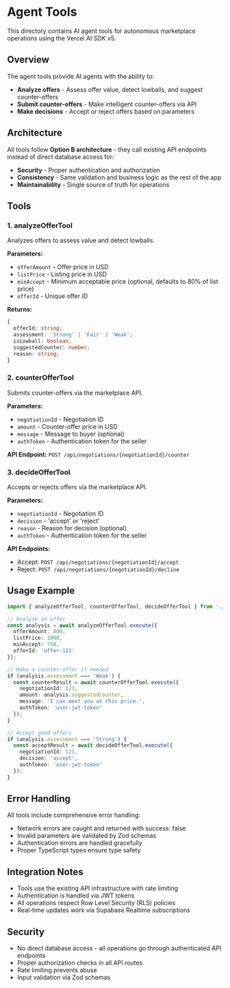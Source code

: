 # Agent Tools

This directory contains AI agent tools for autonomous marketplace operations using the Vercel AI SDK v5.

## Overview

The agent tools provide AI agents with the ability to:
- **Analyze offers** - Assess offer value, detect lowballs, and suggest counter-offers
- **Submit counter-offers** - Make intelligent counter-offers via API
- **Make decisions** - Accept or reject offers based on parameters

## Architecture

All tools follow **Option B architecture** - they call existing API endpoints instead of direct database access for:
- **Security** - Proper authentication and authorization
- **Consistency** - Same validation and business logic as the rest of the app
- **Maintainability** - Single source of truth for operations

## Tools

### 1. analyzeOfferTool
Analyzes offers to assess value and detect lowballs.

**Parameters:**
- `offerAmount` - Offer price in USD
- `listPrice` - Listing price in USD  
- `minAccept` - Minimum acceptable price (optional, defaults to 80% of list price)
- `offerId` - Unique offer ID

**Returns:**
```typescript
{
  offerId: string;
  assessment: 'Strong' | 'Fair' | 'Weak';
  isLowball: boolean;
  suggestedCounter: number;
  reason: string;
}
```

### 2. counterOfferTool
Submits counter-offers via the marketplace API.

**Parameters:**
- `negotiationId` - Negotiation ID
- `amount` - Counter-offer price in USD
- `message` - Message to buyer (optional)
- `authToken` - Authentication token for the seller

**API Endpoint:** `POST /api/negotiations/{negotiationId}/counter`

### 3. decideOfferTool  
Accepts or rejects offers via the marketplace API.

**Parameters:**
- `negotiationId` - Negotiation ID
- `decision` - 'accept' or 'reject'
- `reason` - Reason for decision (optional)
- `authToken` - Authentication token for the seller

**API Endpoints:**
- Accept: `POST /api/negotiations/{negotiationId}/accept`
- Reject: `POST /api/negotiations/{negotiationId}/decline`

## Usage Example

```typescript
import { analyzeOfferTool, counterOfferTool, decideOfferTool } from './agent_tools';

// Analyze an offer
const analysis = await analyzeOfferTool.execute({
  offerAmount: 800,
  listPrice: 1000,
  minAccept: 750,
  offerId: 'offer-123'
});

// Make a counter-offer if needed
if (analysis.assessment === 'Weak') {
  const counterResult = await counterOfferTool.execute({
    negotiationId: 123,
    amount: analysis.suggestedCounter,
    message: 'I can meet you at this price.',
    authToken: 'user-jwt-token'
  });
}

// Accept good offers
if (analysis.assessment === 'Strong') {
  const acceptResult = await decideOfferTool.execute({
    negotiationId: 123,
    decision: 'accept',
    authToken: 'user-jwt-token'
  });
}
```

## Error Handling

All tools include comprehensive error handling:
- Network errors are caught and returned with success: false
- Invalid parameters are validated by Zod schemas
- Authentication errors are handled gracefully
- Proper TypeScript types ensure type safety

## Integration Notes

- Tools use the existing API infrastructure with rate limiting
- Authentication is handled via JWT tokens
- All operations respect Row Level Security (RLS) policies
- Real-time updates work via Supabase Realtime subscriptions

## Security

- No direct database access - all operations go through authenticated API endpoints
- Proper authorization checks in all API routes
- Rate limiting prevents abuse
- Input validation via Zod schemas